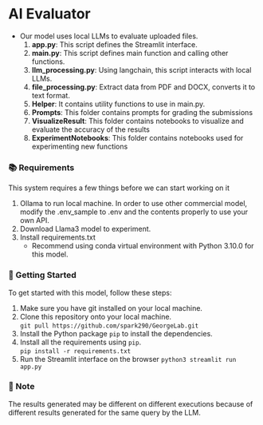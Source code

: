 # AI Evaluator


- Our model uses local LLMs to evaluate uploaded files.
    1. **app.py**: This script defines the Streamlit interface.
    2. **main.py**: This script defines main function and calling other functions.
    3. **llm_processing.py**: Using langchain, this script interacts with local LLMs.
    4. **file_processing.py**: Extract data from PDF and DOCX, converts it to text format.
    5. **Helper**: It contains utility functions to use in main.py. 
    6. **Prompts**: This folder contains prompts for grading the submissions
    7. **VisualizeResult**: This folder contains notebooks to visualize and evaluate the accuracy of the results
    8. **ExperimentNotebooks**: This folder contains notebooks used for experimenting new functions

### 📚 Requirements
This system requires a few things before we can start working on it
1. Ollama to run local machine. In order to use other commercial model, modify the .env_sample to .env and the contents properly to use your own API.
2. Download Llama3 model to experiment.
3. Install requirements.txt
    - Recommend using conda virtual environment with Python 3.10.0 for this model.

### 🚀 Getting Started
To get started with this model, follow these steps:
1. Make sure you have git installed on your local machine.
2. Clone this repository onto your local machine.  
`git pull https://github.com/spark290/GeorgeLab.git`
3. Install the Python package `pip` to install the dependencies.
4. Install all the requirements using `pip`.  
`pip install -r requirements.txt`
5. Run the Streamlit interface on the browser
`python3 streamlit run app.py`



### 📜 Note
The results generated may be different on different executions because of different results generated for the same query by the LLM.
